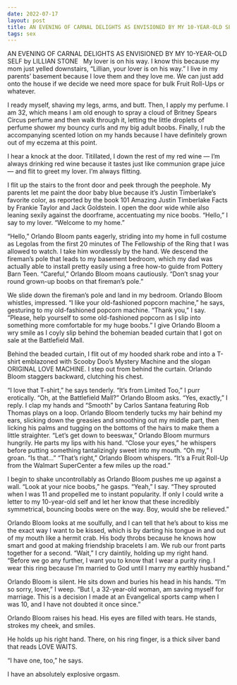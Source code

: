 ```yaml
---
date: 2022-07-17
layout: post
title: AN EVENING OF CARNAL DELIGHTS AS ENVISIONED BY MY 10-YEAR-OLD SELF
tags: sex
---
```



AN EVENING OF CARNAL DELIGHTS AS ENVISIONED BY MY 10-YEAR-OLD SELF
by LILLIAN STONE
 
My lover is on his way. I know this because my mom just yelled downstairs, “Lillian, your lover is on his way.” I live in my parents’ basement because I love them and they love me. We can just add onto the house if we decide we need more space for bulk Fruit Roll-Ups or whatever.

I ready myself, shaving my legs, arms, and butt. Then, I apply my perfume. I am 32, which means I am old enough to spray a cloud of Britney Spears Circus perfume and then walk through it, letting the little droplets of perfume shower my bouncy curls and my big adult boobs. Finally, I rub the accompanying scented lotion on my hands because I have definitely grown out of my eczema at this point.

I hear a knock at the door. Titillated, I down the rest of my red wine — I’m always drinking red wine because it tastes just like communion grape juice — and flit to greet my lover. I’m always flitting.

I flit up the stairs to the front door and peek through the peephole. My parents let me paint the door baby blue because it’s Justin Timberlake’s favorite color, as reported by the book 101 Amazing Justin Timberlake Facts by Frankie Taylor and Jack Goldstein. I open the door wide while also leaning sexily against the doorframe, accentuating my nice boobs. “Hello,” I say to my lover. “Welcome to my home.”

“Hello,” Orlando Bloom pants eagerly, striding into my home in full costume as Legolas from the first 20 minutes of The Fellowship of the Ring that I was allowed to watch. I take him wordlessly by the hand. We descend the fireman’s pole that leads to my basement bedroom, which my dad was actually able to install pretty easily using a free how-to guide from Pottery Barn Teen. “Careful,” Orlando Bloom moans cautiously. “Don’t snag your round grown-up boobs on that fireman’s pole.”

We slide down the fireman’s pole and land in my bedroom. Orlando Bloom whistles, impressed. “I like your old-fashioned popcorn machine,” he says, gesturing to my old-fashioned popcorn machine. “Thank you,” I say. “Please, help yourself to some old-fashioned popcorn as I slip into something more comfortable for my huge boobs.” I give Orlando Bloom a wry smile as I coyly slip behind the bohemian beaded curtain that I got on sale at the Battlefield Mall.

Behind the beaded curtain, I flit out of my hooded shark robe and into a T-shirt emblazoned with Scooby Doo’s Mystery Machine and the slogan ORIGINAL LOVE MACHINE. I step out from behind the curtain. Orlando Bloom staggers backward, clutching his chest.

“I love that T-shirt,” he says tenderly.
“It’s from Limited Too,” I purr erotically.
“Oh, at the Battlefield Mall?” Orlando Bloom asks.
“Yes, exactly,” I reply.
I clap my hands and “Smooth” by Carlos Santana featuring Rob Thomas plays on a loop. Orlando Bloom tenderly tucks my hair behind my ears, slicking down the greasies and smoothing out my middle part, then licking his palms and tugging on the bottoms of the hairs to make them a little straighter.
“Let’s get down to beeswax,” Orlando Bloom murmurs hungrily. He parts my lips with his hand. “Close your eyes,” he whispers before putting something tantalizingly sweet into my mouth.
“Oh my,” I groan. “Is that…”
“That’s right,” Orlando Bloom whispers. “It’s a Fruit Roll-Up from the Walmart SuperCenter a few miles up the road.”

I begin to shake uncontrollably as Orlando Bloom pushes me up against a wall. “Look at your nice boobs,” he gasps. “Yeah,” I say. “They sprouted when I was 11 and propelled me to instant popularity. If only I could write a letter to my 10-year-old self and let her know that these incredibly symmetrical, bouncing boobs were on the way. Boy, would she be relieved.”

Orlando Bloom looks at me soulfully, and I can tell that he’s about to kiss me the exact way I want to be kissed, which is by darting his tongue in and out of my mouth like a hermit crab. His body throbs because he knows how smart and good at making friendship bracelets I am. We rub our front parts together for a second.
“Wait,” I cry daintily, holding up my right hand. “Before we go any further, I want you to know that I wear a purity ring. I wear this ring because I’m married to God until I marry my earthly husband.”

Orlando Bloom is silent. He sits down and buries his head in his hands.
“I’m so sorry, lover,” I weep. “But I, a 32-year-old woman, am saving myself for marriage. This is a decision I made at an Evangelical sports camp when I was 10, and I have not doubted it once since.”

Orlando Bloom raises his head. His eyes are filled with tears. He stands, strokes my cheek, and smiles.

He holds up his right hand. There, on his ring finger, is a thick silver band that reads LOVE WAITS.

“I have one, too,” he says.

I have an absolutely explosive orgasm.